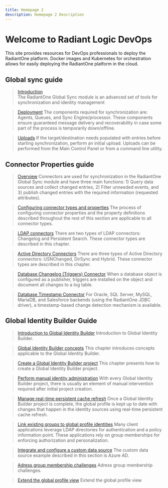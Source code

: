 ```yaml
---
title: Homepage 2
description: Homepage 2 Description
---
```


# Welcome to Radiant Logic DevOps

This site provides resources for DevOps professionals to deploy the RadiantOne platform. Docker images and Kubernetes for orchestration allows for easily deploying the RadiantOne platform in the cloud.

## Global sync guide

<section>
  
  > [Introduction](/global-sync-guide/introduction)  
  > The RadiantOne Global Sync module is an advanced set of tools for synchronization and identity management
  
  > [Deployment](/global-sync-guide/deployment) 
  > The components required for synchronization are: Agents, Queues, and Sync Engine/processor. These components ensure guaranteed message delivery and recoverability in case some part of the process is temporarily down/offline. 
  
  > [Uploads](/global-sync-guide/uploads)
  > If the target/destination needs populated with entries before starting synchronization, perform an initial upload. Uploads can be performed from the Main Control Panel or from a command line utility.
    
</section>

## Connector Properties guide

<section>
    
  > [Overview](/connector-properties-guide/overview) 
  > Connectors are used for synchronization in the RadiantOne Global Sync module and have three main functions: 1) Query data sources and collect changed entries, 2) Filter unneeded events, and 3) publish changed entries with the required information (requested attributes).
  
  > [Configuring connector types and properties](/connector-properties-guide/configure-connector-types-and-properties)
  > The process of configuring connector properties and the property definitions described throughout the rest of this section are applicable to all connector types.
  
  > [LDAP connectors](/connector-properties-guide/ldap-connectors)
  > There are two types of LDAP connectors: Changelog and Persistent Search. These connector types are described in this chapter.
  
  > [Active Directory Connectors](/connector-properties-guide/active-directory-connectors)
  > There are three types of Active Directory connectors: USNChanged, DirSync and Hybrid. These connector types are described in this chapter.
  
  > [Database Changelog (Triggers) Connector](/connector-properties-guide/database-changelog-triggers-connector)
  > When a database object is configured as a publisher, triggers are installed on the object and document all changes to a log table.
  
  > [Database Timestamp Connector](/connector-properties-guide/database-timestamp-connector)
  > For Oracle, SQL Server, MySQL, MariaDB, and Salesforce backends (using the RadiantOne JDBC driver), a timestamp-based change detection mechanism is available.
  
  
</section>

## Global Identity Builder Guide
<section>
    
  > [Introduction to Global Identity Builder](/global-identity-builder-guide/introduction) 
  > Introduction to Global Identity Builder.
  
  > [Global Identity Builder concepts](/global-identity-builder-guide/concepts) 
  > This chapter introduces concepts applicable to the Global Identity Builder.
  
  > [Create a Global Identity Builder project](/global-identity-builder-guide/create-projects/create-project) 
  > This chapter presents how to create a Global Identity Builder project.

  > [Perform manual identity administration](/global-identity-builder-guide/identity-administration) 
  > With every Global Identity Builder project, there is usually an element of manual intervention required after initial project creation.
  
  > [Manage real-time persistent cache refresh](/global-identity-builder-guide/manage-persistent-cache/overview) 
  > Once a Global Identity Builder project is complete, the global profile is kept up to date with changes that happen in the identity sources using real-time persistent cache refresh.

  > [Link existing groups to global profile identities](/global-identity-builder-guide/link-groups/overview) 
  > Many client applications leverage LDAP directories for authentication and a policy information point. These applications rely on group memberships for enforcing authorization and personalization.
  
  > [Integrate and configure a custom data source](/global-identity-builder-guide/integrate-configure-data-source) 
  > The custom data source example described in this section is Azure AD. 
  
  > [Adress group membership challenges](/global-identity-builder-guide/address-group-challenges/ldap-dynamic-groups) 
  > Adress group membership challenges.
  
  > [Extend the global profile view](/global-identity-builder-guide/global-profile-view) 
  > Extend the global profile view

</section>

